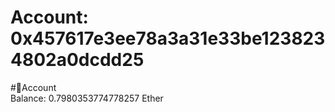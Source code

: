 
Account: 0x457617e3ee78a3a31e33be1238234802a0dcdd25
===================================================
  
#📜Account  
Balance: 0.7980353774778257 Ether